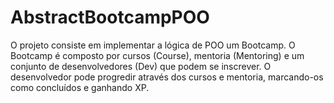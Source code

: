 # AbstractBootcampPOO

O projeto consiste em implementar a lógica de POO um Bootcamp. O Bootcamp é composto por cursos (Course), mentoria (Mentoring)
e um conjunto de desenvolvedores (Dev) que podem se inscrever. O desenvolvedor pode progredir através dos cursos e mentoria, 
marcando-os como concluídos e ganhando XP.
